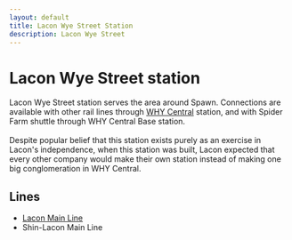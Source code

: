 ```yaml
---
layout: default
title: Lacon Wye Street Station
description: Lacon Wye Street
---
```


# Lacon Wye Street station

Lacon Wye Street station serves the area around Spawn. Connections are available
with other rail lines through [WHY Central](/rail-stations/why-central) station,
and with Spider Farm shuttle through WHY Central Base station.<br><br>
Despite popular belief that this station exists purely as an exercise in Lacon's
independence, when this station was built, Lacon expected that every other
company would make their own station instead of making one big conglomeration in
WHY Central.

## Lines

- [Lacon Main Line](/rail-lines/lcn-main-line)
- Shin-Lacon Main Line
